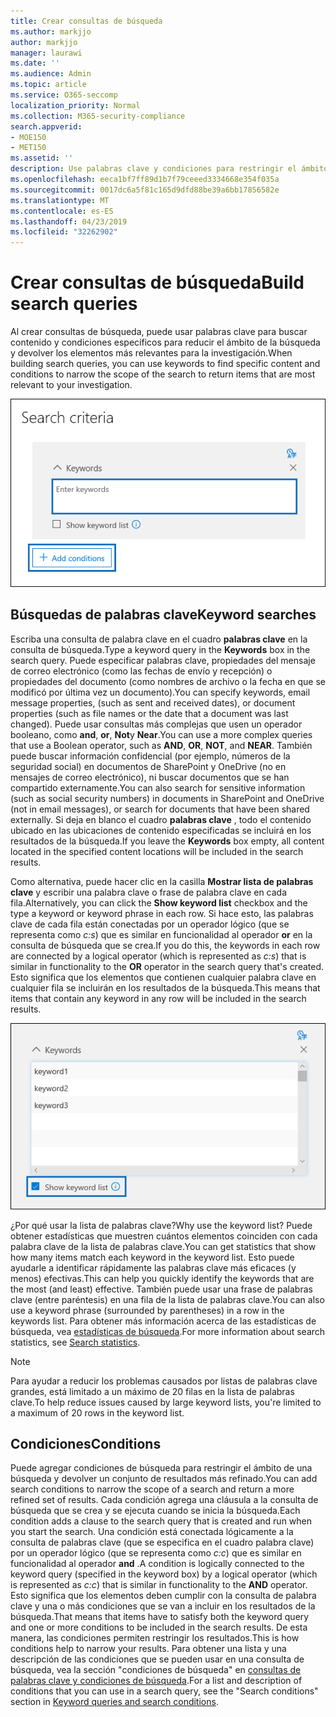 ```yaml
---
title: Crear consultas de búsqueda
ms.author: markjjo
author: markjjo
manager: laurawi
ms.date: ''
ms.audience: Admin
ms.topic: article
ms.service: O365-seccomp
localization_priority: Normal
ms.collection: M365-security-compliance
search.appverid:
- MOE150
- MET150
ms.assetid: ''
description: Use palabras clave y condiciones para restringir el ámbito de la búsqueda al buscar datos cuando use la investigación de datos en Microsoft 365.
ms.openlocfilehash: eeca1bf7ff89d1b7f79ceeed3334668e354f035a
ms.sourcegitcommit: 0017dc6a5f81c165d9dfd88be39a6bb17856582e
ms.translationtype: MT
ms.contentlocale: es-ES
ms.lasthandoff: 04/23/2019
ms.locfileid: "32262902"
---
```

# <a name="build-search-queries"></a><span data-ttu-id="d0344-103">Crear consultas de búsqueda</span><span class="sxs-lookup"><span data-stu-id="d0344-103">Build search queries</span></span>

<span data-ttu-id="d0344-104">Al crear consultas de búsqueda, puede usar palabras clave para buscar contenido y condiciones específicos para reducir el ámbito de la búsqueda y devolver los elementos más relevantes para la investigación.</span><span class="sxs-lookup"><span data-stu-id="d0344-104">When building search queries, you can use keywords to find specific content and conditions to narrow the scope of the search to return items that are most relevant to your investigation.</span></span>

![Usar palabras clave y condiciones para restringir los resultados de una búsqueda](../media/SearchQueryBox.png)

## <a name="keyword-searches"></a><span data-ttu-id="d0344-106">Búsquedas de palabras clave</span><span class="sxs-lookup"><span data-stu-id="d0344-106">Keyword searches</span></span>

<span data-ttu-id="d0344-107">Escriba una consulta de palabra clave en el cuadro **palabras clave** en la consulta de búsqueda.</span><span class="sxs-lookup"><span data-stu-id="d0344-107">Type a keyword query in the **Keywords** box in the search query.</span></span> <span data-ttu-id="d0344-108">Puede especificar palabras clave, propiedades del mensaje de correo electrónico (como las fechas de envío y recepción) o propiedades del documento (como nombres de archivo o la fecha en que se modificó por última vez un documento).</span><span class="sxs-lookup"><span data-stu-id="d0344-108">You can specify keywords, email message properties, (such as sent and received dates), or document properties (such as file names or the date that a document was last changed).</span></span> <span data-ttu-id="d0344-109">Puede usar consultas más complejas que usen un operador booleano, como **and**, **or**, **Not**y **Near**.</span><span class="sxs-lookup"><span data-stu-id="d0344-109">You can use a more complex queries that use a Boolean operator, such as **AND**, **OR**, **NOT**, and **NEAR**.</span></span> <span data-ttu-id="d0344-110">También puede buscar información confidencial (por ejemplo, números de la seguridad social) en documentos de SharePoint y OneDrive (no en mensajes de correo electrónico), ni buscar documentos que se han compartido externamente.</span><span class="sxs-lookup"><span data-stu-id="d0344-110">You can also search for sensitive information (such as social security numbers) in documents in SharePoint and OneDrive (not in email messages), or search for documents that have been shared externally.</span></span> <span data-ttu-id="d0344-111">Si deja en blanco el cuadro **palabras clave** , todo el contenido ubicado en las ubicaciones de contenido especificadas se incluirá en los resultados de la búsqueda.</span><span class="sxs-lookup"><span data-stu-id="d0344-111">If you leave the **Keywords** box empty, all content located in the specified content locations will be included in the search results.</span></span>
    
<span data-ttu-id="d0344-112">Como alternativa, puede hacer clic en la casilla **Mostrar lista de palabras clave** y escribir una palabra clave o frase de palabra clave en cada fila.</span><span class="sxs-lookup"><span data-stu-id="d0344-112">Alternatively, you can click the **Show keyword list** checkbox and the type a keyword or keyword phrase in each row.</span></span> <span data-ttu-id="d0344-113">Si hace esto, las palabras clave de cada fila están conectadas por un operador lógico (que se representa como *c:s*) que es similar en funcionalidad al operador **or** en la consulta de búsqueda que se crea.</span><span class="sxs-lookup"><span data-stu-id="d0344-113">If you do this, the keywords in each row are connected by a logical operator (which is represented as *c:s*) that is similar in functionality to the **OR** operator in the search query that's created.</span></span> <span data-ttu-id="d0344-114">Esto significa que los elementos que contienen cualquier palabra clave en cualquier fila se incluirán en los resultados de la búsqueda.</span><span class="sxs-lookup"><span data-stu-id="d0344-114">This means that items that contain any keyword in any row will be included in the search results.</span></span>

![Usar la lista de palabras clave para obtener estadísticas de cada palabra clave de la consulta](../media/KeywordListSearch.png)

<span data-ttu-id="d0344-116">¿Por qué usar la lista de palabras clave?</span><span class="sxs-lookup"><span data-stu-id="d0344-116">Why use the keyword list?</span></span> <span data-ttu-id="d0344-117">Puede obtener estadísticas que muestren cuántos elementos coinciden con cada palabra clave de la lista de palabras clave.</span><span class="sxs-lookup"><span data-stu-id="d0344-117">You can get statistics that show how many items match each keyword in the keyword list.</span></span> <span data-ttu-id="d0344-118">Esto puede ayudarle a identificar rápidamente las palabras clave más eficaces (y menos) efectivas.</span><span class="sxs-lookup"><span data-stu-id="d0344-118">This can help you quickly identify the keywords that are the most (and least) effective.</span></span> <span data-ttu-id="d0344-119">También puede usar una frase de palabras clave (entre paréntesis) en una fila de la lista de palabras clave.</span><span class="sxs-lookup"><span data-stu-id="d0344-119">You can also use a keyword phrase (surrounded by parentheses) in a row in the keywords list.</span></span> <span data-ttu-id="d0344-120">Para obtener más información acerca de las estadísticas de búsqueda, vea [estadísticas de búsqueda](search-statistics.md).</span><span class="sxs-lookup"><span data-stu-id="d0344-120">For more information about search statistics, see [Search statistics](search-statistics.md).</span></span>

> [!NOTE]
> <span data-ttu-id="d0344-121">Para ayudar a reducir los problemas causados por listas de palabras clave grandes, está limitado a un máximo de 20 filas en la lista de palabras clave.</span><span class="sxs-lookup"><span data-stu-id="d0344-121">To help reduce issues caused by large keyword lists, you're limited to a maximum of 20 rows in the keyword list.</span></span>

## <a name="conditions"></a><span data-ttu-id="d0344-122">Condiciones</span><span class="sxs-lookup"><span data-stu-id="d0344-122">Conditions</span></span>
    
<span data-ttu-id="d0344-123">Puede agregar condiciones de búsqueda para restringir el ámbito de una búsqueda y devolver un conjunto de resultados más refinado.</span><span class="sxs-lookup"><span data-stu-id="d0344-123">You can add search conditions to narrow the scope of a search and return a more refined set of results.</span></span> <span data-ttu-id="d0344-124">Cada condición agrega una cláusula a la consulta de búsqueda que se crea y se ejecuta cuando se inicia la búsqueda.</span><span class="sxs-lookup"><span data-stu-id="d0344-124">Each condition adds a clause to the search query that is created and run when you start the search.</span></span> <span data-ttu-id="d0344-125">Una condición está conectada lógicamente a la consulta de palabras clave (que se especifica en el cuadro palabra clave) por un operador lógico (que se representa como *c:c*) que es similar en funcionalidad al operador **and** .</span><span class="sxs-lookup"><span data-stu-id="d0344-125">A condition is logically connected to the keyword query (specified in the keyword box) by a logical operator (which is represented as *c:c*) that is similar in functionality to the **AND** operator.</span></span> <span data-ttu-id="d0344-126">Esto significa que los elementos deben cumplir con la consulta de palabra clave y una o más condiciones que se van a incluir en los resultados de la búsqueda.</span><span class="sxs-lookup"><span data-stu-id="d0344-126">That means that items have to satisfy both the keyword query and one or more conditions to be included in the search results.</span></span> <span data-ttu-id="d0344-127">De esta manera, las condiciones permiten restringir los resultados.</span><span class="sxs-lookup"><span data-stu-id="d0344-127">This is how conditions help to narrow your results.</span></span> <span data-ttu-id="d0344-128">Para obtener una lista y una descripción de las condiciones que se pueden usar en una consulta de búsqueda, vea la sección "condiciones de búsqueda" en [consultas de palabras clave y condiciones de búsqueda](../keyword-queries-and-search-conditions.md#search-conditions).</span><span class="sxs-lookup"><span data-stu-id="d0344-128">For a list and description of conditions that you can use in a search query, see the "Search conditions" section in [Keyword queries and search conditions](../keyword-queries-and-search-conditions.md#search-conditions).</span></span>
